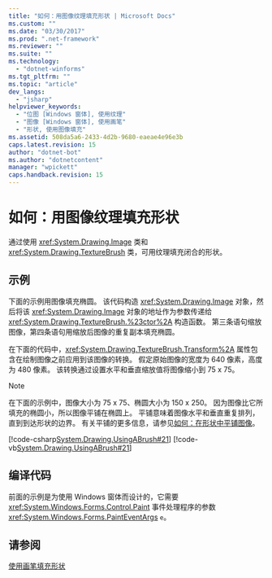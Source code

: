 ```yaml
---
title: "如何：用图像纹理填充形状 | Microsoft Docs"
ms.custom: ""
ms.date: "03/30/2017"
ms.prod: ".net-framework"
ms.reviewer: ""
ms.suite: ""
ms.technology: 
  - "dotnet-winforms"
ms.tgt_pltfrm: ""
ms.topic: "article"
dev_langs: 
  - "jsharp"
helpviewer_keywords: 
  - "位图 [Windows 窗体], 使用纹理"
  - "图像 [Windows 窗体], 使用画笔"
  - "形状, 使用图像填充"
ms.assetid: 508da5a6-2433-4d2b-9680-eaeae4e96e3b
caps.latest.revision: 15
author: "dotnet-bot"
ms.author: "dotnetcontent"
manager: "wpickett"
caps.handback.revision: 15
---
```

# 如何：用图像纹理填充形状
通过使用 <xref:System.Drawing.Image> 类和 <xref:System.Drawing.TextureBrush> 类，可用纹理填充闭合的形状。  
  
## 示例  
 下面的示例用图像填充椭圆。  该代码构造 <xref:System.Drawing.Image> 对象，然后将该 <xref:System.Drawing.Image> 对象的地址作为参数传递给 <xref:System.Drawing.TextureBrush.%23ctor%2A> 构造函数。  第三条语句缩放图像，第四条语句用缩放后图像的重复副本填充椭圆。  
  
 在下面的代码中，<xref:System.Drawing.TextureBrush.Transform%2A> 属性包含在绘制图像之前应用到该图像的转换。  假定原始图像的宽度为 640 像素，高度为 480 像素。  该转换通过设置水平和垂直缩放值将图像缩小到 75 x 75。  
  
> [!NOTE]
>  在下面的示例中，图像大小为 75 x 75、椭圆大小为 150 x 250。  因为图像比它所填充的椭圆小，所以图像平铺在椭圆上。  平铺意味着图像水平和垂直重复排列，直到到达形状的边界。  有关平铺的更多信息，请参见[如何：在形状中平铺图像](../../../../docs/framework/winforms/advanced/how-to-tile-a-shape-with-an-image.md)。  
  
 [!code-csharp[System.Drawing.UsingABrush#21](../../../../samples/snippets/csharp/VS_Snippets_Winforms/System.Drawing.UsingABrush/CS/Class1.cs#21)]
 [!code-vb[System.Drawing.UsingABrush#21](../../../../samples/snippets/visualbasic/VS_Snippets_Winforms/System.Drawing.UsingABrush/VB/Class1.vb#21)]  
  
## 编译代码  
 前面的示例是为使用 Windows 窗体而设计的，它需要 <xref:System.Windows.Forms.Control.Paint> 事件处理程序的参数 <xref:System.Windows.Forms.PaintEventArgs> `e`。  
  
## 请参阅  
 [使用画笔填充形状](../../../../docs/framework/winforms/advanced/using-a-brush-to-fill-shapes.md)